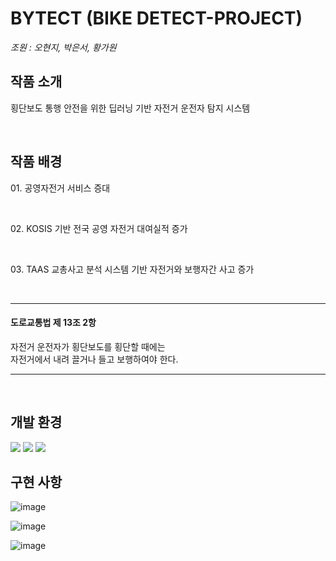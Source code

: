 # BYTECT (BIKE DETECT-PROJECT)
*조원 : 오현지, 박은서, 황가원*
<br>
<h2>작품 소개</h2>
<p>횡단보도 통행 안전을 위한 딥러닝 기반 자전거 운전자 탐지 시스템</p>
<br>
<h2>작품 배경</h2>
<p>01. 공영자전거 서비스 증대</p><br>
<p>02. KOSIS 기반 전국 공영 자전거 대여실적 증가</p><br>
<p>03. TAAS 교총사고 분석 시스템 기반 자전거와 보행자간 사고 증가</p><br>
<hr>
<h4>도로교통법 제 13조 2항</h4>
자전거 운전자가 횡단보도를 횡단할 때에는<br>
자전거에서 내려 끌거나 들고 보행하여야 한다.
<hr><br>
<h2>개발 환경</h2>
<img src="https://img.shields.io/badge/TensorFlow-FF7F00?style=flat&logo=TensorFlow&logoColor=white">
<img src="https://img.shields.io/badge/RaspberryPi-980036?style=flat&logo=RaspberryPi&logoColor=white">
<img src="https://img.shields.io/badge/Python-3776AB?style=flat&logo=Python&logoColor=white">

<br>
<h2>구현 사항</h2>

![image](https://github.com/hongdii/BYTECT-BIKE-DETECT-PROJECT/assets/93081185/805bc43f-cf7d-43cd-a258-c800b810ec0a)

![image](https://github.com/hongdii/BYTECT-BIKE-DETECT-PROJECT/assets/93081185/a890e72c-5eac-4d98-8df9-6acb21f44957)

![image](https://github.com/hongdii/BYTECT-BIKE-DETECT-PROJECT/assets/93081185/daa8f457-4e1c-4b0e-8e59-9586209a99d4)




